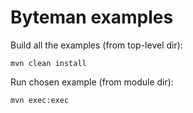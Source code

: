 Byteman examples
================

Build all the examples (from top-level dir):

    mvn clean install

Run chosen example (from module dir):

    mvn exec:exec

